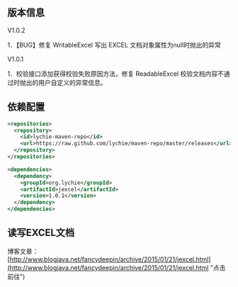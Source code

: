 ## 版本信息 ##

V1.0.2

1．【BUG】修复 WritableExcel 写出 EXCEL 文档对象属性为null时抛出的异常

V1.0.1

1．校验接口添加获得校验失败原因方法，修复 ReadableExcel 校验文档内容不通过时抛出的用户自定义的异常信息。

## 依赖配置 ##

```xml
<repositories>
  <repository>
    <id>lychie-maven-repo</id>
    <url>https://raw.github.com/lychie/maven-repo/master/releases</url>
  </repository>
</repositories>

<dependencies>
  <dependency>
    <groupId>org.lychie</groupId>
    <artifactId>jexcel</artifactId>
    <version>1.0.1</version>
  </dependency>
</dependencies>
```

## 读写EXCEL文档 ##

博客文章：[http://www.blogjava.net/fancydeepin/archive/2015/01/21/jexcel.html](http://www.blogjava.net/fancydeepin/archive/2015/01/21/jexcel.html "点击前往")
